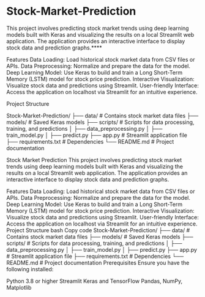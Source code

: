 # Stock-Market-Prediction

This project involves predicting stock market trends using deep learning models built with Keras and visualizing the results on a local Streamlit web application. The application provides an interactive interface to display stock data and prediction graphs.****

Features
Data Loading: Load historical stock market data from CSV files or APIs.
Data Preprocessing: Normalize and prepare the data for the model.
Deep Learning Model: Use Keras to build and train a Long Short-Term Memory (LSTM) model for stock price prediction.
Interactive Visualization: Visualize stock data and predictions using Streamlit.
User-friendly Interface: Access the application on localhost via Streamlit for an intuitive experience.

Project Structure

Stock-Market-Prediction/
├── data/                  # Contains stock market data files
├── models/                # Saved Keras models
├── scripts/               # Scripts for data processing, training, and predictions
│   ├── data_preprocessing.py
│   ├── train_model.py
│   ├── predict.py
├── app.py                 # Streamlit application file
├── requirements.txt       # Dependencies
└── README.md              # Project documentation



Stock Market Prediction
This project involves predicting stock market trends using deep learning models built with Keras and visualizing the results on a local Streamlit web application. The application provides an interactive interface to display stock data and prediction graphs.

Features
Data Loading: Load historical stock market data from CSV files or APIs.
Data Preprocessing: Normalize and prepare the data for the model.
Deep Learning Model: Use Keras to build and train a Long Short-Term Memory (LSTM) model for stock price prediction.
Interactive Visualization: Visualize stock data and predictions using Streamlit.
User-friendly Interface: Access the application on localhost via Streamlit for an intuitive experience.
Project Structure
bash
Copy code
Stock-Market-Prediction/
├── data/                  # Contains stock market data files
├── models/                # Saved Keras models
├── scripts/               # Scripts for data processing, training, and predictions
│   ├── data_preprocessing.py
│   ├── train_model.py
│   ├── predict.py
├── app.py                 # Streamlit application file
├── requirements.txt       # Dependencies
└── README.md              # Project documentation
Prerequisites
Ensure you have the following installed:

Python 3.8 or higher
Streamlit
Keras and TensorFlow
Pandas, NumPy, Matplotlib
